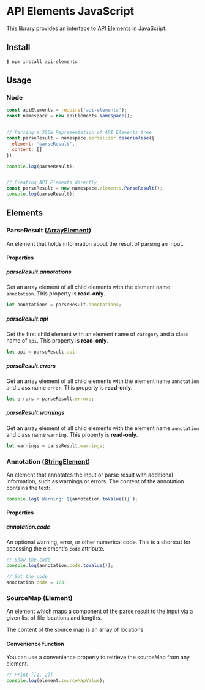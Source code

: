 # API Elements JavaScript

This library provides an interface to [API Elements](http://apielements.org) in JavaScript.

## Install

```shell
$ npm install api-elements
```

## Usage

### Node

```javascript
const apiElements = require('api-elements');
const namespace = new apiElements.Namespace();


// Parsing a JSON Representation of API Elements tree
const parseResult = namespace.serialiser.deserialise({
  element: 'parseResult',
  content: []
});

console.log(parseResult);


// Creating API Elements directly
const parseResult = new namespace.elements.ParseResult();
console.log(parseResult);
```

## Elements

### ParseResult ([ArrayElement](https://github.com/refractproject/minim#arrayelement))
An element that holds information about the result of parsing an input.

#### Properties

##### parseResult.annotations
Get an array element of all child elements with the element name `annotation`. This property is **read-only**.

```js
let annotations = parseResult.annotations;
```

##### parseResult.api
Get the first child element with an element name of `category` and a class name of `api`. This property is **read-only**.

```js
let api = parseResult.api;
```

##### parseResult.errors
Get an array element of all child elements with the element name `annotation` and class name `error`. This property is **read-only**.

```js
let errors = parseResult.errors;
```

##### parseResult.warnings
Get an array element of all child elements with the element name `annotation` and class name `warning`. This property is **read-only**.

```js
let warnings = parseResult.warnings;
```

### Annotation ([StringElement](https://github.com/refractproject/minim#stringelement))
An element that annotates the input or parse result with additional information, such as warnings or errors. The content of the annotation contains the text:

```js
console.log(`Warning: ${annotation.toValue()}`);
```

#### Properties

##### annotation.code
An optional warning, error, or other numerical code. This is a shortcut for accessing the element's `code` attribute.

```js
// Show the code
console.log(annotation.code.toValue());

// Set the code
annotation.code = 123;
```

### SourceMap (Element)
An element which maps a component of the parse result to the input via a given list of file locations and lengths.

The content of the source map is an array of locations.

#### Convenience function
You can use a convenience property to retrieve the sourceMap from any element.

```js
// Print [[1, 2]]
console.log(element.sourceMapValue);
```
